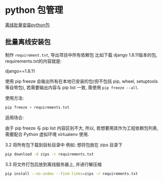 # python 包管理

[离线批量安装python包](https://zhuanlan.zhihu.com/p/528753336)

## 批量离线安装包

制作 `requirement.txt`, 导出项目中所有依赖包
比如下载 django 1.8.11版本的包, requirements.txt的内容就是:

django==1.8.11

使用 pip freeze 会输出所有在本地已安装的包(但不包括 pip, wheel, setuptools 等自带包),
若需要输出内容与 pip list 一致, 需使用 `pip freeze --all`.

使用方法:

```bash
pip freeze > requirements.txt
```

适用场合:

由于 pip freeze 与 pip list 内容区别不大, 所以, 若想要用其作为工程依赖包列表, 需要配合 Python 虚拟环境 virtualenv 使用.

3.2 将所有包下载到目标目录中
例如: 想将包放在 zips 目录下

```bash
pip download -d zips -r requirements.txt
```

​​​​​​​3.3 将文件打包后放到离线服务器上, 并进行解压缩

```bash
pip install --no-index --find-links=zips -r requirements.txt
```
